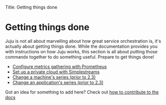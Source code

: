 Title: Getting things done

# Getting things done

Juju is not all about marvelling about how great service orchestration is, it's
actually about getting things done. While the documentation provides you with
instructions on how Juju works, this section is all about putting those commands
together to do something useful. Prepare to get things done!

- [Configure metrics gathering with Prometheus](./howto-prometheus.html)
- [Set up a private cloud with Simplestreams](./howto-privatecloud.html)
- [Change a machine's series (prior to 2.3)](./howto-machineupdateseries.html)
- [Change an application's series (prior to 2.3)](./howto-applicationupdateseries.html)

Got an idea for something to add here? Check out [how to contribute to the
docs](contributing.html)
